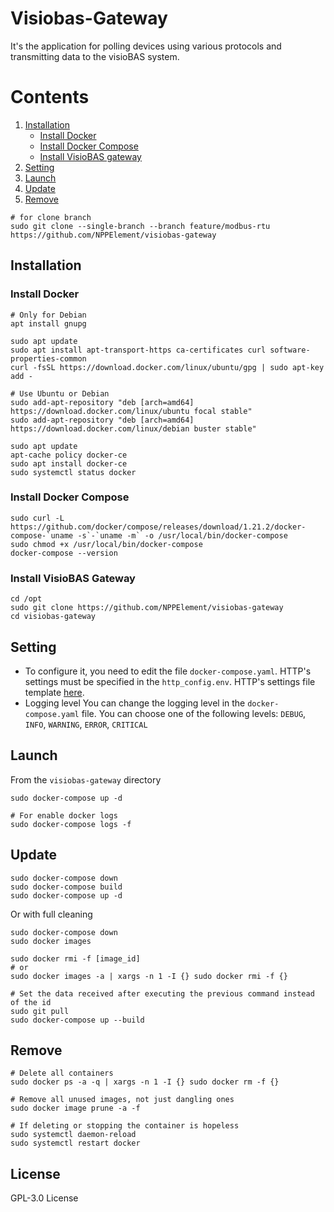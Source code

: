 # Visiobas-Gateway

It's the application for polling devices using various protocols and transmitting data to
the visioBAS system.

# Contents

1. [Installation](#Installation)
    - [Install Docker](#Install-Docker)
    - [Install Docker Compose](#Install-Docker-Compose)
    - [Install VisioBAS gateway](#Install-VisioBAS-Gateway)
2. [Setting](#Setting)
3. [Launch](#Launch)
4. [Update](#Update)
5. [Remove](#Remove)

``` shell
# for clone branch
sudo git clone --single-branch --branch feature/modbus-rtu https://github.com/NPPElement/visiobas-gateway
```

## Installation

### Install Docker

``` shell
# Only for Debian
apt install gnupg

sudo apt update
sudo apt install apt-transport-https ca-certificates curl software-properties-common
curl -fsSL https://download.docker.com/linux/ubuntu/gpg | sudo apt-key add -

# Use Ubuntu or Debian
sudo add-apt-repository "deb [arch=amd64] https://download.docker.com/linux/ubuntu focal stable"
sudo add-apt-repository "deb [arch=amd64] https://download.docker.com/linux/debian buster stable"

sudo apt update
apt-cache policy docker-ce
sudo apt install docker-ce
sudo systemctl status docker
```

### Install Docker Compose

``` shell
sudo curl -L https://github.com/docker/compose/releases/download/1.21.2/docker-compose-`uname -s`-`uname -m` -o /usr/local/bin/docker-compose
sudo chmod +x /usr/local/bin/docker-compose
docker-compose --version
```

### Install VisioBAS Gateway

``` shell
cd /opt
sudo git clone https://github.com/NPPElement/visiobas-gateway
cd visiobas-gateway
```

## Setting

- To configure it, you need to edit the file `docker-compose.yaml`. HTTP's settings must be
  specified in the `http_config.env`. HTTP's settings file
  template [here](http_config.env.template).
- Logging level You can change the logging level in the `docker-compose.yaml` file. You can
  choose one of the following levels: `DEBUG`, `INFO`, `WARNING`, `ERROR`, `CRITICAL`

## Launch

From the `visiobas-gateway` directory

``` shell
sudo docker-compose up -d

# For enable docker logs
sudo docker-compose logs -f
```

## Update

``` shell
sudo docker-compose down
sudo docker-compose build
sudo docker-compose up -d
```

Or with full cleaning

``` shell
sudo docker-compose down 
sudo docker images

sudo docker rmi -f [image_id]
# or
sudo docker images -a | xargs -n 1 -I {} sudo docker rmi -f {}
```

``` shell
# Set the data received after executing the previous command instead of the id
sudo git pull
sudo docker-compose up --build
```

## Remove

``` shell
# Delete all containers
sudo docker ps -a -q | xargs -n 1 -I {} sudo docker rm -f {}

# Remove all unused images, not just dangling ones
sudo docker image prune -a -f

# If deleting or stopping the container is hopeless
sudo systemctl daemon-reload
sudo systemctl restart docker
```

## License

GPL-3.0 License

